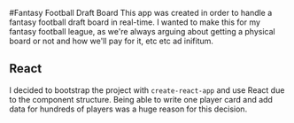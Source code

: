 #Fantasy Football Draft Board
This app was created in order to handle a fantasy football draft board in real-time. I wanted to make this for my fantasy football league, as we're always arguing about getting a physical board or not and how we'll pay for it, etc etc ad inifitum.

## React
I decided to bootstrap the project with `create-react-app` and use React due to the component structure. Being able to write one player card and add data for hundreds of players was a huge reason for this decision. 
